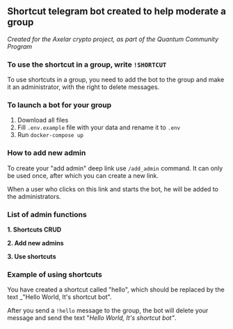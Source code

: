 ## Shortcut telegram bot created to help moderate a group
_Created for the Axelar crypto project, as part of the Quantum Community Program_

### To use the shortcut in a group, write `!SHORTCUT`
To use shortcuts in a group, you need to add the bot to the group and make it an administrator, with the right to delete messages.

### To launch a bot for your group
1. Download all files
2. Fill `.env.example` file with your data and rename it to `.env`
3. Run `docker-compose up`

### How to add new admin
To create your "add admin" deep link use `/add_admin` command. It can only be used once, after which you can create a new link.

When a user who clicks on this link and starts the bot, he will be added to the administrators.

### List of admin functions
**1. Shortcuts CRUD**

**2. Add new admins**

**3. Use shortcuts**


### Example of using shortcuts
You have created a shortcut called "hello", which should be replaced by the text _"Hello World, It's shortcut bot".

After you send a `!hello` message to the group, the bot will delete your message and send the text "_Hello World, It's shortcut bot"_.